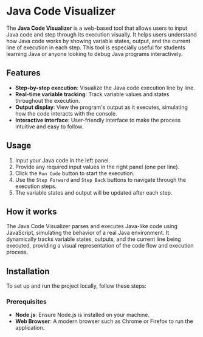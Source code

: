 # Java Code Visualizer

The **Java Code Visualizer** is a web-based tool that allows users to input Java code and step through its execution visually. It helps users understand how Java code works by showing variable states, output, and the current line of execution in each step. This tool is especially useful for students learning Java or anyone looking to debug Java programs interactively.

## Features

- **Step-by-step execution**: Visualize the Java code execution line by line.
- **Real-time variable tracking**: Track variable values and states throughout the execution.
- **Output display**: View the program's output as it executes, simulating how the code interacts with the console.
- **Interactive interface**: User-friendly interface to make the process intuitive and easy to follow.

## Usage

1. Input your Java code in the left panel.
2. Provide any required input values in the right panel (one per line).
3. Click the `Run Code` button to start the execution.
4. Use the `Step Forward` and `Step Back` buttons to navigate through the execution steps.
5. The variable states and output will be updated after each step.

## How it works

The Java Code Visualizer parses and executes Java-like code using JavaScript, simulating the behavior of a real Java environment. It dynamically tracks variable states, outputs, and the current line being executed, providing a visual representation of the code flow and execution process.

## Installation

To set up and run the project locally, follow these steps:

### Prerequisites

- **Node.js**: Ensure Node.js is installed on your machine.
- **Web Browser**: A modern browser such as Chrome or Firefox to run the application.
